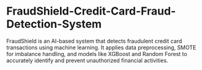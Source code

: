 # FraudShield-Credit-Card-Fraud-Detection-System
FraudShield is an AI-based system that detects fraudulent credit card transactions using machine learning. It applies data preprocessing, SMOTE for imbalance handling, and models like XGBoost and Random Forest to accurately identify and prevent unauthorized financial activities.
